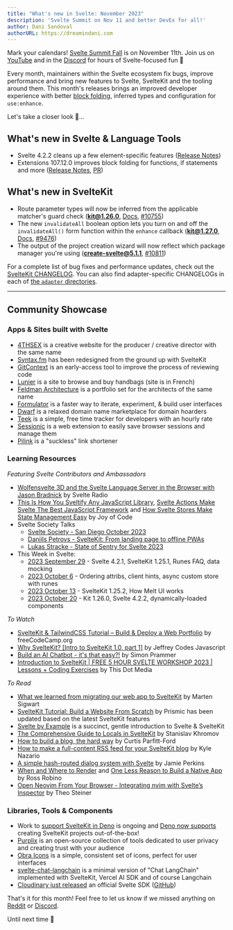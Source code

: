 ```yaml
---
title: "What's new in Svelte: November 2023"
description: 'Svelte Summit on Nov 11 and better DevEx for all!'
author: Dani Sandoval
authorURL: https://dreamindani.com
---
```


Mark your calendars! [Svelte Summit Fall](https://www.sveltesummit.com/2023/fall) is on November 11th. Join us on [YouTube](https://www.youtube.com/@SvelteSociety/streams) and in the [Discord](https://svelte.dev/chat) for hours of Svelte-focused fun 🎥

Every month, maintainers within the Svelte ecosystem fix bugs, improve performance and bring new features to Svelte, SvelteKit and the tooling around them. This month's releases brings an improved developer experience with better [block folding](https://code.visualstudio.com/docs/editor/codebasics#_folding), inferred types and configuration for `use:enhance`.

Let's take a closer look 👀...

## What's new in Svelte & Language Tools

- Svelte 4.2.2 cleans up a few element-specific features ([Release Notes](https://github.com/sveltejs/svelte/blob/master/packages/svelte/CHANGELOG.md#422))
- Extensions 107.12.0 improves block folding for functions, if statements and more ([Release Notes](https://github.com/sveltejs/language-tools/releases/tag/extensions-107.12.0), [PR](https://github.com/sveltejs/language-tools/pull/2169))

## What's new in SvelteKit

- Route parameter types will now be inferred from the applicable matcher's guard check (**kit@1.26.0**, [Docs](https://kit.svelte.dev/docs/advanced-routing#matching), [#10755](https://github.com/sveltejs/kit/pull/10755))
- The new `invalidateAll` boolean option lets you turn on and off the `invalidateAll()` form function within the `enhance` callback (**kit@1.27.0**, [Docs](https://kit.svelte.dev/docs/form-actions#progressive-enhancement-use-enhance), [#9476](https://github.com/sveltejs/kit/issues/9476))
- The output of the project creation wizard will now reflect which package manager you're using (**create-svelte@5.1.1**, [#10811](https://github.com/sveltejs/kit/pull/10811))

For a complete list of bug fixes and performance updates, check out the [SvelteKit CHANGELOG](https://github.com/sveltejs/kit/blob/master/packages/kit/CHANGELOG.md). You can also find adapter-specific CHANGELOGs in each of [the `adapter` directories](https://github.com/sveltejs/kit/tree/master/packages).

---

## Community Showcase

### Apps & Sites built with Svelte

- [4THSEX](https://4thsex.com/) is a creative website for the producer / creative director with the same name
- [Syntax.fm](https://github.com/syntaxfm/website) has been redesigned from the ground up with SvelteKit
- [GitContext](https://gitcontext.com/) is an early-access tool to improve the process of reviewing code
- [Lunier](https://www.lunier.fr/) is a site to browse and buy handbags (site is in French)
- [Feldman Architecture](https://feldmanarchitecture.com/) is a portfolio set for the architects of the same name
- [Formulator](https://formulator.app/) is a faster way to iterate, experiment, & build user interfaces
- [Dwarf](https://www.dwarf.domains/) is a relaxed domain name marketplace for domain hoarders
- [Teek](https://teek.vercel.app/) is a simple, free time tracker for developers with an hourly rate
- [Sessionic](https://github.com/navorite/sessionic) is a web extension to easily save browser sessions and manage them
- [Pilink](https://pil.ink/) is a "suckless" link shortener

### Learning Resources

_Featuring Svelte Contributors and Ambassadors_

- [Wolfensvelte 3D and the Svelte Language Server in the Browser with Jason Bradnick](https://www.svelteradio.com/episodes/wolfensvelte-3d-and-the-svelte-language-server-in-the-browser-with-jason-bradnick) by Svelte Radio
- [This Is How You Sveltify Any JavaScript Library](https://www.youtube.com/watch?v=RuM4KHTZqD4), [Svelte Actions Make Svelte The Best JavaScript Framework](https://www.youtube.com/watch?v=LGOqg0Y7sAc) and [How Svelte Stores Make State Management Easy](https://www.youtube.com/watch?v=L3uBfL-4dDM) by Joy of Code
- Svelte Society Talks
  - [Svelte Society - San Diego October 2023](https://www.youtube.com/watch?v=9FZYJTr24ZI)
  - [Daniils Petrovs - SvelteKit: From landing page to offline PWAs](https://www.youtube.com/watch?v=SaccqQ-JrZ4)
  - [Lukas Stracke - State of Sentry for Svelte 2023](https://www.youtube.com/watch?v=V4Hup134wdA)
- This Week in Svelte:
  - [2023 September 29](https://www.youtube.com/watch?v=SduFW1onshg) - Svelte 4.2.1, SvelteKit 1.25.1, Runes FAQ, data mocking
  - [2023 October 6](https://www.youtube.com/watch?v=CMXST0R6xRY) - Ordering attribs, client hints, async custom store with runes
  - [2023 October 13](https://www.youtube.com/watch?v=Tp6ctouCX7A) - SvelteKit 1.25.2, How Melt UI works
  - [2023 October 20](https://www.youtube.com/watch?v=O13bGtOV-aA) - Kit 1.26.0, Svelte 4.2.2, dynamically-loaded components

_To Watch_

- [SvelteKit & TailwindCSS Tutorial – Build & Deploy a Web Portfolio](https://www.youtube.com/watch?v=-2UjwQzxvBQ) by freeCodeCamp.org
- [Why SvelteKit? [Intro to SvelteKit 1.0, part 1]](https://www.youtube.com/watch?v=FP4AylVsiT8) by Jeffrey Codes Javascript
- [Build an AI Chatbot - it's that easy?!](https://www.youtube.com/watch?v=FcDj9_590Xg) by Simon Prammer
- [Introduction to SvelteKit | FREE 5 HOUR SVELTE WORKSHOP 2023 | Lessons + Coding Exercises](https://www.youtube.com/watch?v=wWRhX_Hzyf8) by This Dot Media

_To Read_

- [What we learned from migrating our web app to SvelteKit](https://blog.datawrapper.de/migrating-our-web-app-to-sveltekit/) by Marten Sigwart
- [SvelteKit Tutorial: Build a Website From Scratch](https://prismic.io/blog/svelte-sveltekit-tutorial) by Prismic has been updated based on the latest SvelteKit features
- [Svelte by Example](https://sveltebyexample.com/) is a succinct, gentle introduction to Svelte & SvelteKit
- [The Comprehensive Guide to Locals in SvelteKit](https://khromov.se/the-comprehensive-guide-to-locals-in-sveltekit/) by Stanislav Khromov
- [How to build a blog, the hard way](https://cpf.sh/blog/2023/10/27/how-to-build-a-blog-the-hard-way) by Curtis Parfitt-Ford
- [How to make a full-content RSS feed for your SvelteKit blog](https://www.kylenazario.com/blog/full-content-rss-feed-with-sveltekit) by Kyle Nazario
- [A simple hash-routed dialog system with Svelte](https://inorganik.net/posts/2023-10-08-routed-svelte-dialogs) by Jamie Perkins
- [When and Where to Render](https://blog.robino.dev/posts/rendering-strategies) and [One Less Reason to Build a Native App](https://blog.robino.dev/posts/install-web-app) by Ross Robino
- [Open Neovim From Your Browser - Integrating nvim with Svelte’s Inspector](https://theosteiner.de/open-neovim-from-your-browser-integrating-nvim-with-sveltes-inspector) by Theo Steiner

### Libraries, Tools & Components

- Work to [support SvelteKit in Deno](https://github.com/denoland/deno/issues/17248) is ongoing and [Deno now supports](https://github.com/denoland/deno/pull/21026) creating SvelteKit projects out-of-the-box!
- [Purplix](https://github.com/WardPearce/Purplix.io) is an open-source collection of tools dedicated to user privacy and creating trust with your audience
- [Obra Icons](https://github.com/Obra-Studio/obra-icons-svelte-public) is a simple, consistent set of icons, perfect for user interfaces
- [svelte-chat-langchain](https://github.com/SimonPrammer/svelte-chat-langchain) is a minimal version of "Chat LangChain" implemented with SvelteKit, Vercel AI SDK and of course Langchain
- [Cloudinary just released](https://svelte.cloudinary.dev/) an official Svelte SDK ([GitHub](https://github.com/cloudinary-community/svelte-cloudinary))

That's it for this month! Feel free to let us know if we missed anything on [Reddit](https://www.reddit.com/r/sveltejs/) or [Discord](https://discord.gg/svelte).

Until next time 👋
